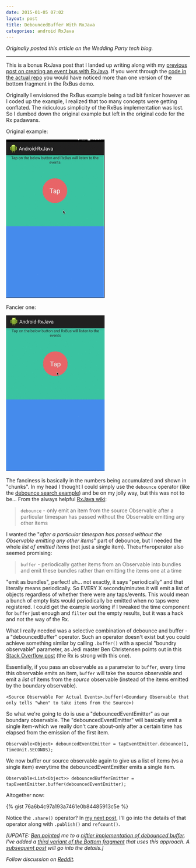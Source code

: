 ```yaml
---
date: 2015-01-05 07:02
layout: post
title: DebouncedBuffer With RxJava
categories: android RxJava
---
```


_Originally posted this article on the Wedding Party tech blog._
<hr />

This is a bonus RxJava post that I landed up writing along with my [previous post on creating an event bus with RxJava](http://blog.kaush.co/2014/06/20/implementing-an-event-bus-with-rxjava-rxbus). If you went through the [code in the actual repo](https://github.com/kaushikgopal/Android-RxJava/tree/master/app/src/main/java/com/morihacky/android/rxjava/rxbus) you would have noticed more than one version of the bottom fragment in the RxBus demo.

Originally I envisioned the RxBus example being a tad bit fanicer however as I coded up the example, I realized that too many concepts were getting conflated. The ridiculous simplicity of the RxBus implementation was lost. So I dumbed down the original example but left in the original code for the Rx padawans.

Original example:

![Simple RxBus example](/images/rxbus_simple.gif)

Fancier one:

![Fancy RxBus example](/images/rxbus_fancy.gif)

<!-- more -->

The fanciness is basically in the numbers being accumulated and shown in "chunks". In my head I thought I could simply use the `debounce` operator (like the [debounce search example](https://github.com/kaushikgopal/Android-RxJava/blob/master/app/src/main/java/com/morihacky/android/rxjava/SubjectDebounceSearchEmitterFragment.java)) and be on my jolly way, but this was not to be...  From the always helpful [RxJava wiki](https://github.com/ReactiveX/RxJava/wiki/Alphabetical-List-of-Observable-Operators):

> `debounce` - only emit an item from the source Observable after a particular timespan has passed without the Observable emitting any other items

I wanted the "*after a particular timespan has passed without the Observable emitting any other items*" part of debounce, but I needed the whole *list of emitted items* (not just a single item). The`buffer`operator also seemed promising:

> `buffer` - periodically gather items from an Observable into bundles and emit these bundles rather than emitting the items one at a time

"emit as bundles", perfect! uh... not exactly, it says "periodically" and that literally means periodically. So EVERY X seconds/minutes it will emit a list of objects regardless of whether there were any taps/events. This would mean a bunch of empty lists would periodically be emitted when no taps were registered. I could get the example working if I tweaked the time component for `buffer` just enough and `filter` out the empty results, but it was a hack and not the way of the Rx.

What I really needed was a selective combination of debounce and buffer - a "debouncedBuffer" operator. Such an operator doesn't exist but you could achieve something similar by calling `.buffer()` with a special "boundry observable" parameter, as Jedi master Ben Christensen points out in this [Stack Overflow post](http://stackoverflow.com/questions/24828897/how-to-group-events-by-idle-periods-using-reactive-extensions) (the Rx is strong with this one).

Essentially, if you pass an observable as a parameter to `buffer`, every time this observable emits an item, `buffer` will take the source observable and emit a *list* of items from the *source* observable (instead of the items emitted by the boundary observable).


    <Source Observable For Actual Events>.buffer(<Boundary Observable that only tells "when" to take items from the Source>)


So what we're going to do is use a "debouncedEventEmitter" as our boundary observable. The "debouncedEventEmitter" will basically emit a single item-which we really don't care about-only after a certain time has elapsed from the emission of the first item.


    Observable<Object> debouncedEventEmitter = tapEventEmitter.debounce(1, TimeUnit.SECONDS);


We now buffer our source observable again to give us a list of items (vs a single item) everytime the debouncedEventEmitter emits a single item.

    Observable<List<Object>> debouncedBufferEmitter = tapEventEmitter.buffer(debouncedEventEmitter);

Altogether now:

{% gist 76a6b4c97a193a7461e0b84485913c5e %}

Notice the `.share()` operator? In [my next post](http://blog.kaush.co/2015/01/21/rxjava-tip-for-the-day-share-publish-refcount-and-all-that-jazz/), I'll go into the details of that operator along with `.publish()` and `refcount()`.

*[UPDATE: [Ben pointed](https://twitter.com/benjchristensen/status/552709457856049152) me to a [niftier implementation of debounced buffer](https://gist.github.com/benjchristensen/e4524a308456f3c21c0b). I've added a [third variant of the Bottom fragment](https://github.com/kaushikgopal/Android-RxJava/blob/master/app/src/main/java/com/morihacky/android/rxjava/rxbus/RxBusDemo_Bottom3Fragment.java) that uses this approach. A [subsequent post](http://blog.kaush.co/2015/01/21/rxjava-tip-for-the-day-share-publish-refcount-and-all-that-jazz/) will go into the details.]*

_Follow discussion on [Reddit](http://www.reddit.com/r/androiddev/comments/2rffd2/debouncedbuffer_with_rxjava/)._
